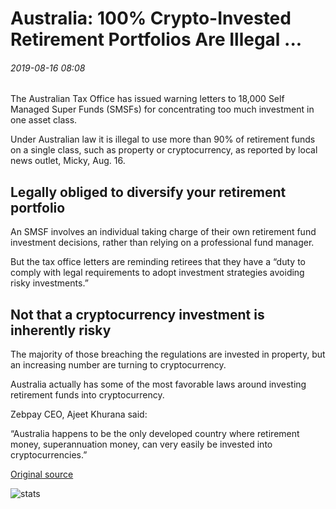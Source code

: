 # Australia: 100% Crypto-Invested Retirement Portfolios Are Illegal ...

###### 2019-08-16 08:08

The Australian Tax Office has issued warning letters to 18,000 Self Managed Super Funds (SMSFs) for concentrating too much investment in one asset class.

Under Australian law it is illegal to use more than 90% of retirement funds on a single class, such as property or cryptocurrency, as reported by local news outlet, Micky, Aug. 16.

## Legally obliged to diversify your retirement portfolio

An SMSF involves an individual taking charge of their own retirement fund investment decisions, rather than relying on a professional fund manager.

But the tax office letters are reminding retirees that they have a “duty to comply with legal requirements to adopt investment strategies avoiding risky investments.”

## Not that a cryptocurrency investment is inherently risky

The majority of those breaching the regulations are invested in property, but an increasing number are turning to cryptocurrency.

Australia actually has some of the most favorable laws around investing retirement funds into cryptocurrency.

Zebpay CEO, Ajeet Khurana said:

“Australia happens to be the only developed country where retirement money, superannuation money, can very easily be invested into cryptocurrencies.”

[Original source](https://cointelegraph.com/news/australia-100-crypto-invested-retirement-portfolios-are-illegal)

![stats](https://c.statcounter.com/11760860/0/a89fa40b/1/ "stats")